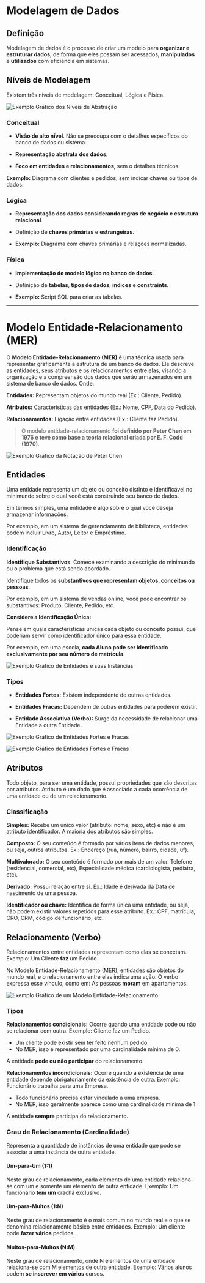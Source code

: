 # Modelagem de Dados

## Definição

Modelagem de dados é o processo de criar um modelo para **organizar e estruturar dados**, de forma que eles possam ser acessados, **manipulados** e **utilizados** com eficiência em sistemas.

## Níveis de Modelagem

Existem três níveis de modelagem: Conceitual, Lógica e Física.

![Exemplo Gráfico dos Níveis de Abstração](./Recursos/niveis-de-abstracao.png)

### Conceitual

- **Visão de alto nível**. Não se preocupa com o detalhes específicos do banco de dados ou sistema.

- **Representação abstrata dos dados**.

- **Foco em entidades e relacionamentos**, sem o detalhes técnicos.

**Exemplo:** Diagrama com clientes e pedidos, sem indicar chaves ou tipos de dados.

### Lógica

- **Representação dos dados considerando regras de negócio e estrutura relacional**.

- Definição de **chaves primárias** e **estrangeiras**.

- **Exemplo:** Diagrama com chaves primárias e relações normalizadas.

### Física

- **Implementação do modelo lógico no banco de dados**.

- Definição de **tabelas**, **tipos de dados**, **índices** e **constraints**.

- **Exemplo:** Script SQL para criar as tabelas.

---

# Modelo Entidade-Relacionamento (MER)

O **Modelo Entidade-Relacionamento (MER)** é uma técnica usada para representar graficamente a estrutura de um banco de dados. Ele descreve as entidades, seus atributos e os relacionamentos entre elas, visando a organização e a compreensão dos dados que serão armazenados em um sistema de banco de dados. Onde:

**Entidades:** Representam objetos do mundo real (Ex.: Cliente, Pedido).

**Atributos:** Características das entidades (Ex.: Nome, CPF, Data do Pedido).

**Relacionamentos:** Ligação entre entidades (Ex.: Cliente faz Pedido).

> O modelo entidade-relacionamento **foi definido por Peter Chen em 1976 e teve como base a teoria relacional criada por E. F. Codd (1970)**.

![Exemplo Gráfico da Notação de Peter Chen](./Recursos/notacao-peter-chen.png)

## Entidades

Uma entidade representa um objeto ou conceito distinto e identificável no minimundo sobre o qual você está construindo seu banco de dados.

Em termos simples, uma entidade é algo sobre o qual você deseja armazenar informações.

Por exemplo, em um sistema de gerenciamento de biblioteca, entidades podem incluir Livro, Autor, Leitor e Empréstimo.

### Identificação

**Identifique Substantivos**. Comece examinando a descrição do minimundo ou o problema que está sendo abordado.

Identifique todos os **substantivos que representam objetos, conceitos ou pessoas**.

Por exemplo, em um sistema de vendas online, você pode encontrar os substantivos: Produto, Cliente, Pedido, etc.

**Considere a Identificação Única:**

Pense em quais características únicas cada objeto ou conceito possui, que poderiam servir como identificador único para essa entidade.

Por exemplo, em uma escola, **cada Aluno pode ser identificado exclusivamente por seu número de matrícula**.

![Exemplo Gráfico de Entidades e suas Instâncias](./Recursos/instancias-da-entidade.png)

### Tipos

- **Entidades Fortes:** Existem independente de outras entidades.

- **Entidades Fracas:** Dependem de outras entidades para poderem existir.

- **Entidade Associativa (Verbo):** Surge da necessidade de relacionar uma Entidade a outra Entidade.

![Exemplo Gráfico de Entidades Fortes e Fracas](./Recursos/entidade-forte-entidade-fraca1.png)

![Exemplo Gráfico de Entidades Fortes e Fracas](./Recursos/entidade-forte-entidade-fraca2.png)

## Atributos

Todo objeto, para ser uma entidade, possui propriedades que são descritas por atributos. Atributo é um dado que é associado a cada ocorrência de uma entidade ou de um relacionamento.

### Classificação

**Simples:** Recebe um único valor (atributo: nome, sexo, etc) e não é um atributo identificador. A maioria dos atributos são simples.

**Composto:** O seu conteúdo é formado por vários itens de dados menores, ou seja, outros atributos. Ex.: Endereço (rua, número, bairro, cidade, uf).

**Multivalorado:** O seu conteúdo é formado por mais de um valor. Telefone (residencial, comercial, etc), Especialidade médica (cardiologista, pediatra, etc).

**Derivado:** Possui relação entre si. Ex.: Idade é derivada da Data de nascimento de uma pessoa.

**Identificador ou chave:** Identifica de forma única uma entidade, ou seja, não podem existir valores repetidos para esse atributo. Ex.: CPF, matrícula, CRO, CRM, código de funcionário, etc.

## Relacionamento (Verbo)

Relacionamentos entre entidades representam como elas se conectam.
Exemplo: Um Cliente **faz** um Pedido.

No Modelo Entidade-Relacionamento (MER), entidades são objetos do mundo real, e o relacionamento entre elas indica uma ação. O verbo expressa esse vínculo, como em: As pessoas **moram** em apartamentos.

![Exemplo Gráfico de um Modelo Entidade-Relacionamento](./Recursos/grafico-entidade-relacionamento.png)

### Tipos

**Relacionamentos condicionais:** Ocorre quando uma entidade pode ou não se relacionar com outra. Exemplo: Cliente faz um Pedido.

- Um cliente pode existir sem ter feito nenhum pedido.
- No MER, isso é representado por uma cardinalidade mínima de 0.

A entidade **pode ou não participar** do relacionamento.

**Relacionamentos incondicionais:** Ocorre quando a existência de uma entidade depende obrigatoriamente da existência de outra. Exemplo: Funcionário trabalha para uma Empresa.

- Todo funcionário precisa estar vinculado a uma empresa.
- No MER, isso geralmente aparece como uma cardinalidade mínima de 1.

A entidade **sempre** participa do relacionamento.

### Grau de Relacionamento (Cardinalidade)

Representa a quantidade de instâncias de uma entidade que pode se associar a uma instância de outra entidade.

#### Um-para-Um (1:1)

Neste grau de relacionamento, cada elemento de uma entidade relaciona-se com um e somente um elemento de outra entidade. Exemplo: Um funcionário **tem um** crachá exclusivo.

#### Um-para-Muitos (1:N)

Neste grau de relacionamento é o mais comum no mundo real e o que se denomina relacionamento básico entre entidades. Exemplo: Um cliente pode **fazer vários** pedidos.

#### Muitos-para-Muitos (N:M)

Neste grau de relacionamento, onde N elementos de uma entidade relaciona-se com M elementos de outra entidade. Exemplo: Vários alunos podem **se inscrever em vários**
cursos.

